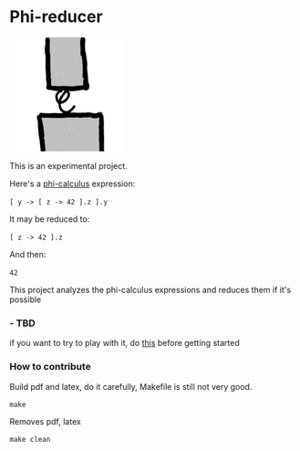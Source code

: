 # Phi-reducer
[<img src="docs/imgs/phi-reducer.png" width="200"/>](https://www.l3r8y.ru/phi-reducer/)

This is an experimental project.

Here's a [phi-calculus](https://arxiv.org/abs/2111.13384) expression:

`[ y -> [ z -> 42 ].z ].y`

It may be reduced to:

`[ z -> 42 ].z`

And then:

`42`

This project analyzes the phi-calculus expressions and reduces them if it's possible

### - TBD

if you want to try to play with it, do [this](https://www.l3r8y.ru/2023/02/24/how-to-coq) before getting started

### How to contribute
Build pdf and latex, do it carefully, Makefile is still not very good.
```shell
make
```
Removes pdf, latex
```shell
make clean
```
